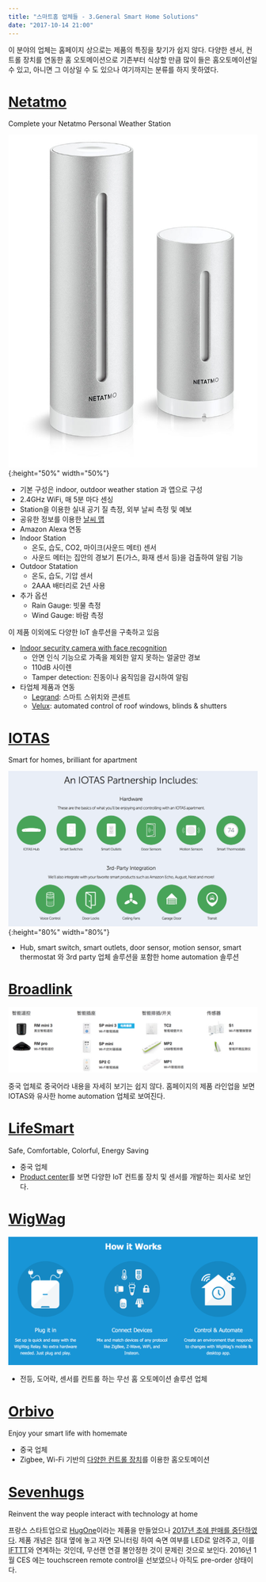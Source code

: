 ```yaml
---
title: "스마트홈 업체들 - 3.General Smart Home Solutions"
date: "2017-10-14 21:00"
---
```


이 분야의 업체는 홈페이지 상으로는 제품의 특징을 찾기가 쉽지 않다.
다양한 센서, 컨트롤 장치를 연동한 홈 오토메이션으로 기존부터 식상할 만큼 많이 들은 홈오토메이션일 수 있고, 아니면 그 이상일 수 도 있으나 여기까지는 분류를 하지 못하였다. 

# [Netatmo](https://www.netatmo.com/)

Complete your Netatmo Personal Weather Station

![netatmo](/images/2017/10/netatmo.jpg){:height="50%" width="50%"}

- 기본 구성은 indoor, outdoor weather station 과 앱으로 구성
- 2.4GHz WiFi, 매 5분 마다 센싱
- Station을 이용한 실내 공기 질 측정, 외부 날씨 측정 및 예보
- 공유한 정보를 이용한 [날씨 맵](https://weathermap.netatmo.com)
- Amazon Alexa 연동
- Indoor Station
  - 온도, 습도, CO2, 마이크(사운드 메터) 센서
  - 사운드 메터는 집안의 경보기 톤(가스, 화재 센서 등)을 검출하여 알림 기능
- Outdoor Statation
  - 온도, 습도, 기압 센서
  - 2AAA 배터리로 2년 사용
- 추가 옵션
  - Rain Gauge: 빗물 측정
  - Wind Gauge: 바람 측정

이 제품 이외에도 다양한 IoT 솔루션을 구축하고 있음

- [Indoor security camera with face recognition](https://www.netatmo.com/product/security/welcome)
  - 안면 인식 기능으로 가족을 제외한 알지 못하는 얼굴만 경보
  - 110dB 사이렌
  - Tamper detection: 진동이나 움직임을 감시하여 알림
- 타업체 제품과 연동
  - [Legrand](https://www.netatmo.com/partners/legrand): 스마트 스위치와 콘센트
  - [Velux](https://www.netatmo.com/partners/velux): automated control of roof windows, blinds & shutters


# [IOTAS](http://iotashome.com)

Smart for homes, brilliant for apartment

![IOTAS](/images/2017/10/iotas.png){:height="80%" width="80%"}

- Hub, smart switch, smart outlets, door sensor, motion sensor, smart thermostat 와 3rd party 업체 솔루션을 포함한 home automation 솔루션

# [Broadlink](http://www.broadlink.com.cn)

![Broadlink](/images/2017/10/broadlink.png)

중국 업체로 중국어라 내용을 자세히 보기는 쉽지 않다. 홈페이지의 제품 라인업을 보면 IOTAS와 유사한 home automation 업체로 보여진다.

# [LifeSmart](http://www.ilifesmart.com)

Safe, Comfortable, Colorful, Energy Saving

- 중국 업체
- [Product center](http://global.ilifesmart.com/product/index.html)를 보면 다양한 IoT 컨트롤 장치 및 센서를 개발하는 회사로 보인다.

# [WigWag](https://www.wigwag.com)

![wigwag](/images/2017/10/wigwag.png)

- 전등, 도어락, 센서를 컨트롤 하는 무선 홈 오토메이션 솔루션 업체

# [Orbivo](http://www.orvibo.com/en/index.html)

Enjoy your smart life with homemate

- 중국 업체
- Zigbee, Wi-Fi 기반의 [다양한 컨트롤 장치](http://www.orvibo.com/en/product/productList.html)를 이용한 홈오토메이션

# [Sevenhugs](https://sevenhugs.com)

Reinvent the way people interact with technology at home

프랑스 스타트업으로 [HugOne](https://www.amazon.com/Sevenhugs-hugOne-Tracking-System-Sensors/dp/B01JTM2BA6)이라는 제품을 만들었으나 [2017년 초에 판매를 중단하였다](https://www.cnet.com/products/sevenhugs-hugone-sleep-tracking-system/preview/).
제품 개념은 침대 옆에 놓고 자면 모니터링 하여 숙면 여부를 LED로 알려주고, 이를 [IFTTT](https://ifttt.com)와 연계하는 것인데, 무선랜 연결 불안정한 것이 문제린 것으로 보인다.
2016년 1월 CES 에는 touchscreen remote control을 선보였으나 아직도 pre-order 상태이다.
